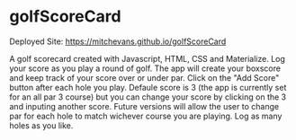 # golfScoreCard
Deployed Site:  https://mitchevans.github.io/golfScoreCard

A golf scorecard created with Javascript, HTML, CSS and Materialize. Log your score as you play a round of golf. The app will create your boxscore and keep track of your score over or under par. Click on the "Add Score" button after each hole you play. Defaule score is 3 (the app is currently set for an all par 3 course) but you can change your score by clicking on the 3 and inputing another score. Future versions will allow the user to change par for each hole to match wichever course you are playing. Log as many holes as you like.
